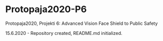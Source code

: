 # Protopaja2020-P6
 Protopaja2020, Projekti 6: Advanced Vision Face Shield to Public Safety
 
 15.6.2020 - Repository created, README.md initialized.